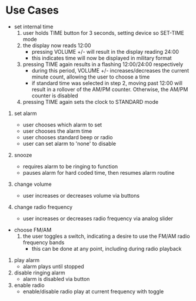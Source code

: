 # Use Cases

* set internal time
    1. user holds TIME button for 3 seconds, setting device so SET-TIME mode
    1. the display now reads 12:00
        * pressing VOLUME +/- will result in the display reading 24:00
        * this indicates time will now be displayed in military format
    1. pressing TIME again results in a flashing 12:00/24:00 respectively
        * during this period, VOLUME +/- increases/decreases the current minute count, allowing the user to choose a time
        * if standard time was selected in step 2, moving past 12:00 will result in a rollover of the AM/PM counter. Otherwise, the AM/PM counter is disabled
    1. pressing TIME again sets the clock to STANDARD mode

1. set alarm
    * user chooses which alarm to set
    * user chooses the alarm time
    * user chooses standard beep or radio
    * user can set alarm to 'none' to disable

1. snooze
    * requires alarm to be ringing to function
    * pauses alarm for hard coded time, then resumes alarm routine
1. change volume
    * user increases or decreases volume via buttons
1. change radio frequency
    * user increases or decreases radio frequency via analog slider

* choose FM/AM
    1. the user toggles a switch, indicating a desire to use the FM/AM radio frequency bands
        * this can be done at any point, including during radio playback

1. play alarm
    * alarm plays until stopped
1. disable ringing alarm
    * alarm is disabled via button
1. enable radio
    * enable/disable radio play at current frequency with toggle